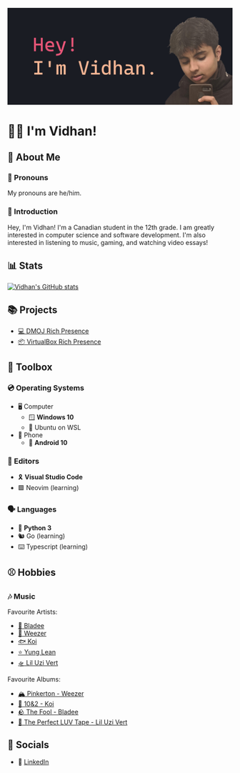 ![Banner Image](assets/banner.png)

# 👦🏽 I'm Vidhan!

## 👋 About Me

### 🧒 Pronouns

My pronouns are he/him.

### 🤝 Introduction

Hey, I'm Vidhan! I'm a Canadian student in the 12th grade. I am greatly interested in computer science and software development. I'm also interested in listening to music, gaming, and watching video essays!

## 📊 Stats

[![Vidhan's GitHub stats](https://github-readme-stats.vercel.app/api?username=vidhanlol&count_private=true&show_icons=true&theme=bear)](https://github.com/anuraghazra/github-readme-stats)

## 📚 Projects

* [💻 DMOJ Rich Presence](https://premid.app/store/presences/DMOJ)
* [📦 VirtualBox Rich Presence](https://github.com/vidhanlol/virtualbox-rich-presence)

## 🧰 Toolbox

### 💿 Operating Systems

* 🖥️ Computer
  * 🪟 **Windows 10**
  * 🐧 Ubuntu on WSL
* 📱 Phone
  * 🤖 **Android 10**

### 📝 Editors

* 🎗️ **Visual Studio Code**
* 🟩 Neovim (learning)

### 🗣️ Languages

* 🐍 **Python 3**
* 🐿️ Go (learning)
* ⌨️ Typescript (learning)

## ⚾ Hobbies

### 🎶 Music

Favourite Artists:

* [👼 Bladee](https://open.spotify.com/artist/2xvtxDNInKDV4AvGmjw6d1)
* [👬 Weezer](https://open.spotify.com/artist/3jOstUTkEu2JkjvRdBA5Gu)
* [🐟 Koi](https://open.spotify.com/artist/76Plkuk64KSXfG04kwxNZk)
* [⭐ Yung Lean](https://open.spotify.com/artist/67lytN32YpUxiSeWlKfHJ3)
* [🛸 Lil Uzi Vert](https://open.spotify.com/artist/4O15NlyKLIASxsJ0PrXPfz)

Favourite Albums:

* [🏔️ Pinkerton - Weezer](https://open.spotify.com/album/3jWhmYMAWw5NvHTTeiQtfl)
* [🚗 10&2 - Koi](https://open.spotify.com/album/40CTcZo5mU4ljfi6vH71bv)
* [🪨 The Fool - Bladee](https://open.spotify.com/album/2WEWkTfh6gj1oi63K5cFQS)
* [🌌 The Perfect LUV Tape - Lil Uzi Vert](https://open.spotify.com/album/6LX75kNicFqjjiAOeZgN67)

## 💬 Socials

* 💼 [LinkedIn](https://www.linkedin.com/in/vidhanlol/)
